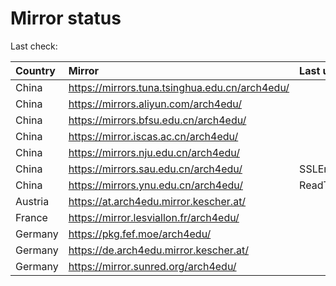 <script src="./time.js"></script>
# Mirror status
Last check: <script type="text/javascript">localize(1686687485.0712287);</script>

|Country|Mirror|Last update|
|:------|:-----|:----------|
|China|https://mirrors.tuna.tsinghua.edu.cn/arch4edu/|<script type="text/javascript">localize(1686637897);</script>|
|China|https://mirrors.aliyun.com/arch4edu/|<script type="text/javascript">localize(1686551739);</script>|
|China|https://mirrors.bfsu.edu.cn/arch4edu/|<script type="text/javascript">localize(1686637897);</script>|
|China|https://mirror.iscas.ac.cn/arch4edu/|<script type="text/javascript">localize(1686594663);</script>|
|China|https://mirrors.nju.edu.cn/arch4edu/|<script type="text/javascript">localize(1686594663);</script>|
|China|https://mirrors.sau.edu.cn/arch4edu/|SSLError|
|China|https://mirrors.ynu.edu.cn/arch4edu/|ReadTimeout|
|Austria|https://at.arch4edu.mirror.kescher.at/|<script type="text/javascript">localize(1686637897);</script>|
|France|https://mirror.lesviallon.fr/arch4edu/|<script type="text/javascript">localize(1686637897);</script>|
|Germany|https://pkg.fef.moe/arch4edu/|<script type="text/javascript">localize(1686637897);</script>|
|Germany|https://de.arch4edu.mirror.kescher.at/|<script type="text/javascript">localize(1686637897);</script>|
|Germany|https://mirror.sunred.org/arch4edu/|<script type="text/javascript">localize(1686637897);</script>|

<script src="./tablefilter/tablefilter.js"></script>
<script src="./table.js"></script>